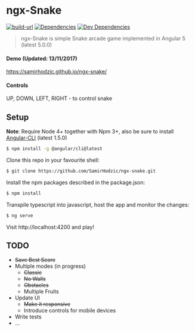 # ngx-Snake

[![build-url][build-url-svg]][build-url]
[![Dependencies][dependencies]][dependencies-url]
[![Dev Dependencies][dev-dependencies]][dev-dependencies-url]

> ngx-Snake is simple Snake arcade game implemented in Angular 5 (latest 5.0.0)

#### Demo (Updated: 13/11/2017)

https://samirhodzic.github.io/ngx-snake/ 

#### Controls

UP, DOWN, LEFT, RIGHT - to control snake

## Setup

**Note**: Require Node 4+ together with Npm 3+, also be sure to install [Angular-CLI](https://github.com/angular/angular-cli) (latest 1.5.0)

```bash
$ npm install -g @angular/cli@latest
```

Clone this repo in your favourite shell:

```bash
$ git clone https://github.com/SamirHodzic/ngx-snake.git
```

Install the npm packages described in the package.json:

```bash
$ npm install
```
Transpile typescript into javascript, host the app and monitor the changes: 

```bash
$ ng serve
```

Visit http://localhost:4200 and play!

## TODO
* ~~Save Best Score~~
* Multiple modes (in progress)
	* ~~Classic~~
	* ~~No Walls~~
	* ~~Obstacles~~
	* Multiple Fruits
* Update UI
	* ~~Make it responsive~~
	* Introduce controls for mobile devices
* Write tests
* ...

[dependencies]: https://david-dm.org/samirhodzic/ngx-snake.svg
[dependencies-url]: https://david-dm.org/samirhodzic/ngx-snake
[dev-dependencies]: https://david-dm.org/samirhodzic/ngx-snake/dev-status.svg
[dev-dependencies-url]: https://david-dm.org/samirhodzic/ngx-snake?type=dev
[build-url]: https://travis-ci.org/SamirHodzic/ngx-snake
[build-url-svg]: https://travis-ci.org/SamirHodzic/ngx-snake.svg?branch=master
